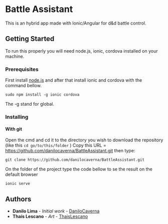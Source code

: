 # Battle Assistant

This is an hybrid app made with Ionic/Angular for d&d battle control.

## Getting Started

To run this properly you will need node.js, ionic, cordova installed on your machine.

### Prerequisites

First install [node.js](https://nodejs.org/en/) and after that install ionic and cordova with the command bellow.

```
sudo npm install -g ionic cordova
```
The -g stand for global.

### Installing

#### With git
Open the cmd and cd it to the directory you wish to download the repository (like this `cd go/to/this/folder` )
Copy this URL = https://github.com/danilocaverna/BattleAssistant.git then type:
```
git clone https://github.com/danilocaverna/BattleAssistant.git
```

On the folder of the project type the code bellow to se the result on the default browser

```
ionic serve
```

## Authors

* **Danilo Lima** - *Initial work* - [DaniloCaverna](https://github.com/danilocaverna)
* **Thaís Lescano** - *Art* - [ThaisLescano](https://github.com/thaislescano)